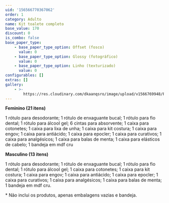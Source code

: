 ```yaml
---
uid: '156566770367062'
order: 1
category: Adulto
name: Kit toalete completo
base_value: 170
discount: 0
is_combo: false
base_paper_type:
    - base_paper_type_option: Offset (fosco)
      value: 0
    - base_paper_type_option: Glossy (fotográfico)
      value: 0
    - base_paper_type_option: Linho (texturizado)
      value: 0
configurables: []
extras: []
gallery:
    - >-
        https://res.cloudinary.com/dkaanqsro/image/upload/v1566769948/Papelaria%20adulto/Kit_toalete_avdbbm.jpg
---
```


**Feminino (21 itens)**

1 rótulo para desodorante; 1 rótulo de enxaguante bucal; 1 rótulo para fio
dental; 1 rótulo para álcool gel; 6 cintas para absorvente; 1 caixa para
cotonetes; 1 caixa para lixa de unha; 1 caixa para kit costura; 1 caixa para
engov; 1 caixa para antiácido; 1 caixa para epocler; 1 caixa para curativos; 1
caixa para analgésicos; 1 caixa para balas de menta; 1 caixa para elásticos de
cabelo; 1 bandeja em mdf cru

**Masculino (13 itens)**

1 rótulo para desodorante; 1 rótulo de enxaguante bucal; 1 rótulo para fio
dental; 1 rótulo para álcool gel; 1 caixa para cotonetes; 1 caixa para kit
costura; 1 caixa para engov; 1 caixa para antiácido; 1 caixa para epocler; 1
caixa para curativos; 1 caixa para analgésicos; 1 caixa para balas de menta; 1
bandeja em mdf cru.

\* Não inclui os produtos, apenas embalagens vazias e bandeja.
